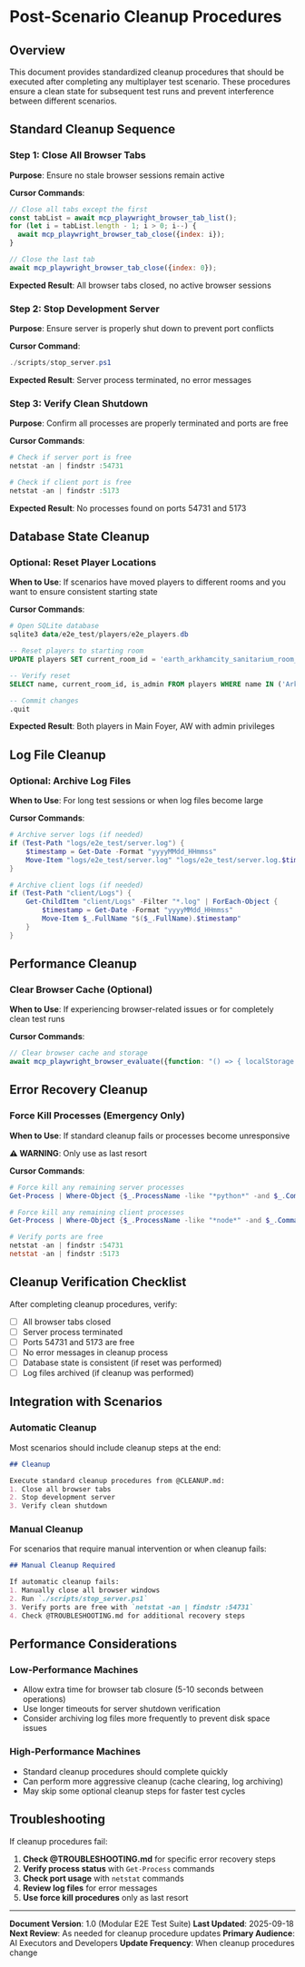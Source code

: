 # Post-Scenario Cleanup Procedures

## Overview

This document provides standardized cleanup procedures that should be executed after completing any multiplayer test scenario. These procedures ensure a clean state for subsequent test runs and prevent interference between different scenarios.

## Standard Cleanup Sequence

### Step 1: Close All Browser Tabs

**Purpose**: Ensure no stale browser sessions remain active

**Cursor Commands**:

```javascript
// Close all tabs except the first
const tabList = await mcp_playwright_browser_tab_list();
for (let i = tabList.length - 1; i > 0; i--) {
  await mcp_playwright_browser_tab_close({index: i});
}

// Close the last tab
await mcp_playwright_browser_tab_close({index: 0});
```

**Expected Result**: All browser tabs closed, no active browser sessions

### Step 2: Stop Development Server

**Purpose**: Ensure server is properly shut down to prevent port conflicts

**Cursor Command**:

```powershell
./scripts/stop_server.ps1
```

**Expected Result**: Server process terminated, no error messages

### Step 3: Verify Clean Shutdown

**Purpose**: Confirm all processes are properly terminated and ports are free

**Cursor Commands**:

```powershell
# Check if server port is free
netstat -an | findstr :54731

# Check if client port is free
netstat -an | findstr :5173
```

**Expected Result**: No processes found on ports 54731 and 5173

## Database State Cleanup

### Optional: Reset Player Locations

**When to Use**: If scenarios have moved players to different rooms and you want to ensure consistent starting state

**Cursor Commands**:

```powershell
# Open SQLite database
sqlite3 data/e2e_test/players/e2e_players.db
```

```sql
-- Reset players to starting room
UPDATE players SET current_room_id = 'earth_arkhamcity_sanitarium_room_foyer_001' WHERE name IN ('ArkanWolfshade', 'Ithaqua');

-- Verify reset
SELECT name, current_room_id, is_admin FROM players WHERE name IN ('ArkanWolfshade', 'Ithaqua');

-- Commit changes
.quit
```

**Expected Result**: Both players in Main Foyer, AW with admin privileges

## Log File Cleanup

### Optional: Archive Log Files

**When to Use**: For long test sessions or when log files become large

**Cursor Commands**:

```powershell
# Archive server logs (if needed)
if (Test-Path "logs/e2e_test/server.log") {
    $timestamp = Get-Date -Format "yyyyMMdd_HHmmss"
    Move-Item "logs/e2e_test/server.log" "logs/e2e_test/server.log.$timestamp"
}

# Archive client logs (if needed)
if (Test-Path "client/Logs") {
    Get-ChildItem "client/Logs" -Filter "*.log" | ForEach-Object {
        $timestamp = Get-Date -Format "yyyyMMdd_HHmmss"
        Move-Item $_.FullName "$($_.FullName).$timestamp"
    }
}
```

## Performance Cleanup

### Clear Browser Cache (Optional)

**When to Use**: If experiencing browser-related issues or for completely clean test runs

**Cursor Commands**:

```javascript
// Clear browser cache and storage
await mcp_playwright_browser_evaluate({function: "() => { localStorage.clear(); sessionStorage.clear(); }"});
```

## Error Recovery Cleanup

### Force Kill Processes (Emergency Only)

**When to Use**: If standard cleanup fails or processes become unresponsive

**⚠️ WARNING**: Only use as last resort

**Cursor Commands**:

```powershell
# Force kill any remaining server processes
Get-Process | Where-Object {$_.ProcessName -like "*python*" -and $_.CommandLine -like "*uvicorn*"} | Stop-Process -Force

# Force kill any remaining client processes
Get-Process | Where-Object {$_.ProcessName -like "*node*" -and $_.CommandLine -like "*vite*"} | Stop-Process -Force

# Verify ports are free
netstat -an | findstr :54731
netstat -an | findstr :5173
```

## Cleanup Verification Checklist

After completing cleanup procedures, verify:

- [ ] All browser tabs closed
- [ ] Server process terminated
- [ ] Ports 54731 and 5173 are free
- [ ] No error messages in cleanup process
- [ ] Database state is consistent (if reset was performed)
- [ ] Log files archived (if cleanup was performed)

## Integration with Scenarios

### Automatic Cleanup

Most scenarios should include cleanup steps at the end:

```markdown
## Cleanup

Execute standard cleanup procedures from @CLEANUP.md:
1. Close all browser tabs
2. Stop development server
3. Verify clean shutdown
```

### Manual Cleanup

For scenarios that require manual intervention or when cleanup fails:

```markdown
## Manual Cleanup Required

If automatic cleanup fails:
1. Manually close all browser windows
2. Run `./scripts/stop_server.ps1`
3. Verify ports are free with `netstat -an | findstr :54731`
4. Check @TROUBLESHOOTING.md for additional recovery steps
```

## Performance Considerations

### Low-Performance Machines

- Allow extra time for browser tab closure (5-10 seconds between operations)
- Use longer timeouts for server shutdown verification
- Consider archiving log files more frequently to prevent disk space issues

### High-Performance Machines

- Standard cleanup procedures should complete quickly
- Can perform more aggressive cleanup (cache clearing, log archiving)
- May skip some optional cleanup steps for faster test cycles

## Troubleshooting

If cleanup procedures fail:

1. **Check @TROUBLESHOOTING.md** for specific error recovery steps
2. **Verify process status** with `Get-Process` commands
3. **Check port usage** with `netstat` commands
4. **Review log files** for error messages
5. **Use force kill procedures** only as last resort

---

**Document Version**: 1.0 (Modular E2E Test Suite)
**Last Updated**: 2025-09-18
**Next Review**: As needed for cleanup procedure updates
**Primary Audience**: AI Executors and Developers
**Update Frequency**: When cleanup procedures change
